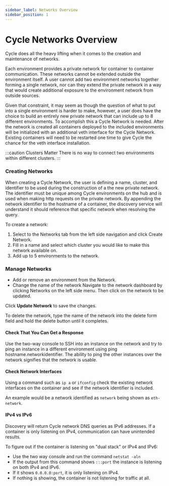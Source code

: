 ```yaml
---
sidebar_label: Networks Overview
sidebar_position: 1
---
```


# Cycle Networks Overview

Cycle does all the heavy lifting when it comes to the creation and maintenance of networks.

Each environment provides a private network for container to container communication. These networks cannot be extended outside the environment itself. A user cannot add two environment networks together forming a single network, nor can they extend the private network in a way that would create additional exposure to the environment network from outside sources.

Given that constraint, it may seem as though the question of what to put into a single environment is harder to make, however, a user does have the choice to build an entirely new private network that can include up to 8 different environments. To accomplish this a Cycle Network is needed. After the network is created all containers deployed to the included environments will be initialized with an additional veth interface for the Cycle Network. Existing containers will need to be restarted one time to give Cycle the chance for the veth interface installation.

:::caution Clusters Matter
There is no way to connect two environments within different clusters.
:::

### Creating Networks

When creating a Cycle Network, the user is defining a name, cluster, and identifier to be used during the construction of a the new private network. The identifier must be unique among Cycle environments on the hub and is used when making http requests on the private network. By appending the network identifier to the hostname of a container, the discovery service will understand it should reference that specific network when resolving the query.

To create a network:

1. Select to the Networks tab from the left side navigation and click Create Network.
2. Fill in a name and select which cluster you would like to make this network available on.
3. Add up to 5 environments to the network.

### Manage Networks

- Add or remove an environment from the Network.
- Change the name of the network
  Navigate to the network dashboard by clicking Networks on the left side menu. Then click on the network to be updated.

Click **Update Network** to save the changes.

To delete the network, type the name of the network into the delete form field and hold the delete button until it completes.

#### Check That You Can Get a Response

Use the two-way console to SSH into an instance on the network and try to ping an instance in a different environment using ping hostname.networkidentifier. The ability to ping the other instances over the network signifies that the network is usable.

#### Check Network Interfaces

Using a command such as `ip a` or `ifconfig` check the existing network interfaces on the container and see if the network identifier is included.

An example would be a network identified as `network` being shown as `eth-network`.

#### IPv4 vs IPv6

Discovery will return Cycle network DNS queries as IPv6 addresses. If a container is only listening on IPv4, communication can have unintended results.

To figure out if the container is listening on "dual stack" or IPv4 and IPv6:

- Use the two way console and run the command `netstat -aln`
- If the output from this command shows `:::port` the instance is listening on both IPv4 and IPv6.
- If it shows `0.0.0.0:port`, it is only listening on IPv4.
- If nothing is showing, the container is not listening for traffic at all.
